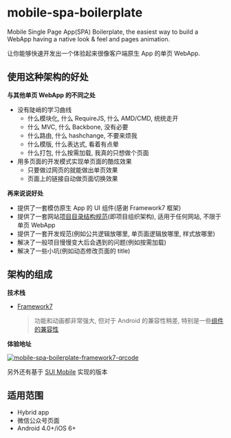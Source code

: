 # mobile-spa-boilerplate
Mobile Single Page App(SPA) Boilerplate, the easiest way to build a WebApp having a native look & feel and pages animation.

让你能够快速开发出一个体验起来很像客户端原生 App 的单页 WebApp.

## 使用这种架构的好处
**与其他单页 WebApp 的不同之处**
* 没有陡峭的学习曲线
    - 什么模块化, 什么 RequireJS, 什么 AMD/CMD, 统统走开
    - 什么 MVC, 什么 Backbone, 没有必要
    - 什么路由, 什么 hashchange, 不要来烦我
    - 什么模版, 什么表达式, 看着有点晕
    - 什么打包, 什么按需加载, 我真的只想做个页面
* 用多页面的开发模式实现单页面的酷炫效果
    - 只要做过网页的就能做出单页效果
    - 页面上的链接自动做页面切换效果

**再来说说好处**
* 提供了一套模仿原生 App 的 UI 组件(感谢 Framework7 框架)
* 提供了一套网站[项目目录结构规范](https://github.com/appbone/mobile-spa-boilerplate/blob/master/directory.md)(即项目组织架构), 适用于任何网站, 不限于单页 WebApp
* 提供了一套开发规范(例如公共逻辑放哪里, 单页面逻辑放哪里, 样式放哪里)
* 解决了一般项目慢慢变大后会遇到的问题(例如按需加载)
* 解决了一些小坑(例如动态修改页面的 title)

## 架构的组成
**技术栈**
* [Framework7](http://framework7.io/)

  > 功能和动画都非常强大, 但对于 Android 的兼容性稍差, 特别是一些[组件的兼容性](https://github.com/sdc-fe/Framework7-Plus#compitable "Framework7 在安卓上的主要兼容性问题")

**体验地址**

[![mobile-spa-boilerplate-framework7-qrcode](http://imgchr.com/images/mobile-spa-boilerplate-framework7-qrcode.png)](http://appbone.github.io/mobile-spa-boilerplate/index.html)

另外还有基于 [SUI Mobile](https://github.com/appbone/mobile-spa-boilerplate) 实现的版本

## 适用范围
* Hybrid app
* 微信公众号页面
* Android 4.0+/iOS 6+